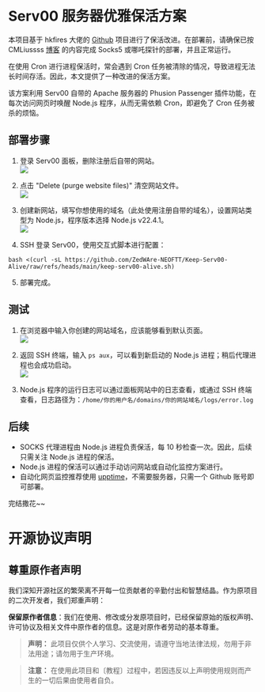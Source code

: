 # Serv00 服务器优雅保活方案

本项目基于 hkfires 大佬的 [Github](https://github.com/hkfires/Keep-Serv00-Alive/) 项目进行了保活改进。在部署前，请确保已按 CMLiussss [博客](https://blog.cmliussss.com/p/Serv00-Socks5/) 的内容完成 Socks5 或哪吒探针的部署，并且正常运行。

在使用 Cron 进行进程保活时，常会遇到 Cron 任务被清除的情况，导致进程无法长时间存活。因此，本文提供了一种改进的保活方案。

该方案利用 Serv00 自带的 Apache 服务器的 Phusion Passenger 插件功能，在每次访问网页时唤醒 Node.js 程序，从而无需依赖 Cron，即避免了 Cron 任务被杀的烦恼。

## 部署步骤
1. 登录 Serv00 面板，删除注册后自带的网站。  
   ![](imgs/1.png)

2. 点击 "Delete (purge website files)" 清空网站文件。  
   ![](imgs/2.png)

3. 创建新网站，填写你想使用的域名（此处使用注册自带的域名），设置网站类型为 Node.js，程序版本选择 Node.js v22.4.1。  
   ![](imgs/3.png)

4. SSH 登录 Serv00，使用交互式脚本进行配置：
```
bash <(curl -sL https://github.com/ZedWAre-NEOFTT/Keep-Serv00-Alive/raw/refs/heads/main/keep-serv00-alive.sh)
```

5. 部署完成。

## 测试
1. 在浏览器中输入你创建的网站域名，应该能够看到默认页面。  
![](imgs/6.png)

2. 返回 SSH 终端，输入 `ps aux`，可以看到新启动的 Node.js 进程；稍后代理进程也会成功启动。  
![](imgs/7.png)

3. Node.js 程序的运行日志可以通过面板网站中的日志查看，或通过 SSH 终端查看，日志路径为：`/home/你的用户名/domains/你的网站域名/logs/error.log`

## 后续
- SOCKS 代理进程由 Node.js 进程负责保活，每 10 秒检查一次。因此，后续只需关注 Node.js 进程的保活。
- Node.js 进程的保活可以通过手动访问网站或自动化监控方案进行。
- 自动化网页监控推荐使用 [upptime](https://github.com/upptime/upptime)，不需要服务器，只需一个 Github 账号即可部署。

完结撒花~~

# 开源协议声明

## 尊重原作者声明

我们深知开源社区的繁荣离不开每一位贡献者的辛勤付出和智慧结晶。作为原项目的二次开发者，我们郑重声明：

**保留原作者信息**：我们在使用、修改或分发原项目时，已经保留原始的版权声明、许可协议及相关文件中原作者的信息。这是对原作者劳动的基本尊重。

> **声明：** 此项目仅供个人学习、交流使用，请遵守当地法律法规，勿用于非法用途；请勿用于生产环境。

> **注意：** 在使用此项目和〔教程〕过程中，若因违反以上声明使用规则而产生的一切后果由使用者自负。
